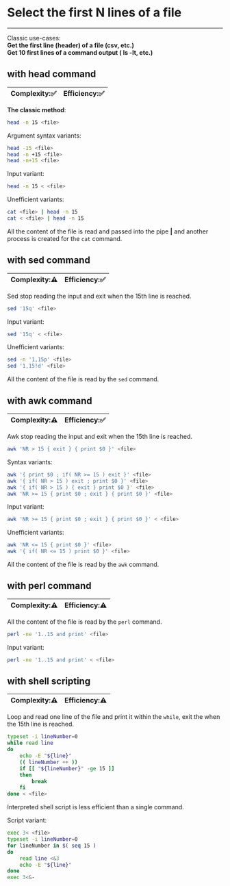 # Select the first N lines of a file
***
Classic use-cases:  
**Get the first line (header) of a file (csv, etc.)**  
**Get 10 first lines of a command output ( ls -lt, etc.)**

## with head command
| Complexity::white_check_mark: | Efficiency::white_check_mark: |
| ---------- | ---------- |
**The classic method**:
```bash
head -n 15 <file>
```
Argument syntax variants:
```bash
head -15 <file>
head -n +15 <file>
head -n+15 <file>
```
Input variant:
```bash
head -n 15 < <file>
```

Unefficient variants:
```bash
cat <file> | head -n 15
cat < <file> | head -n 15
```
All the content of the file is read and passed into the pipe **|** and another process is created for the `cat` command.

## with sed command
| Complexity::warning: | Efficiency::white_check_mark: |
| ---------- | ---------- |
Sed stop reading the input and exit when the 15th line is reached.
```bash
sed '15q' <file>
```
Input variant:
```bash
sed '15q' < <file>
```
Unefficient variants:
```bash
sed -n '1,15p' <file>
sed '1,15!d' <file>
```
All the content of the file is read by the `sed` command.

## with awk command
| Complexity::warning: | Efficiency::white_check_mark: |
| ---------- | ---------- |
Awk stop reading the input and exit when the 15th line is reached.
```bash
awk 'NR > 15 { exit } { print $0 }' <file>
```
Syntax variants:
```bash
awk '{ print $0 ; if( NR >= 15 ) exit }' <file>
awk '{ if( NR > 15 ) exit ; print $0 }' <file>
awk '{ if( NR > 15 ) { exit } print $0 }' <file>
awk 'NR >= 15 { print $0 ; exit } { print $0 }' <file>
```
Input variant:
```bash
awk 'NR >= 15 { print $0 ; exit } { print $0 }' < <file>
```
Unefficient variants:
```bash
awk 'NR <= 15 { print $0 }' <file>
awk '{ if( NR <= 15 ) print $0 }' <file>
```
All the content of the file is read by the `awk` command.

## with perl command
| Complexity::warning: | Efficiency::warning: |
| ---------- | ---------- |
All the content of the file is read by the `perl` command.
```bash
perl -ne '1..15 and print' <file>
```
Input variant:
```bash
perl -ne '1..15 and print' < <file>
```

## with shell scripting
| Complexity::warning: | Efficiency::warning: |
| ---------- | ---------- |

Loop and read one line of the file and print it within the `while`, exit the when the 15th line is reached.
```bash
typeset -i lineNumber=0
while read line
do
	echo -E "${line}"
	(( lineNumber ++ ))
	if [[ "${lineNumber}" -ge 15 ]]
	then
		break
	fi
done < <file>
```
Interpreted shell script is less efficient than a single command.

Script variant:
```bash
exec 3< <file>
typeset -i lineNumber=0
for lineNumber in $( seq 15 )
do
    read line <&3
    echo -E "${line}"
done
exec 3<&-
```
